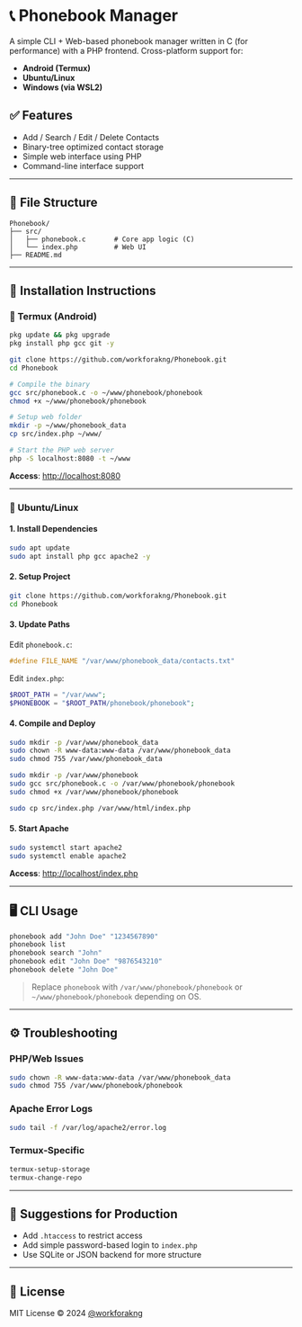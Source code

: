 # 📞 Phonebook Manager

A simple CLI + Web-based phonebook manager written in C (for performance) with a PHP frontend. Cross-platform support for:

- **Android (Termux)**
- **Ubuntu/Linux**
- **Windows (via WSL2)**

## ✅ Features

- Add / Search / Edit / Delete Contacts
- Binary-tree optimized contact storage
- Simple web interface using PHP
- Command-line interface support

---

## 📁 File Structure

```
Phonebook/
├── src/
│   ├── phonebook.c       # Core app logic (C)
│   └── index.php         # Web UI
├── README.md
```

---

## 🚀 Installation Instructions

### 📱 Termux (Android)

```bash
pkg update && pkg upgrade
pkg install php gcc git -y

git clone https://github.com/workforakng/Phonebook.git
cd Phonebook

# Compile the binary
gcc src/phonebook.c -o ~/www/phonebook/phonebook
chmod +x ~/www/phonebook/phonebook

# Setup web folder
mkdir -p ~/www/phonebook_data
cp src/index.php ~/www/

# Start the PHP web server
php -S localhost:8080 -t ~/www
```

**Access**: [http://localhost:8080](http://localhost:8080)

---

### 🐧 Ubuntu/Linux

#### 1. Install Dependencies

```bash
sudo apt update
sudo apt install php gcc apache2 -y
```

#### 2. Setup Project

```bash
git clone https://github.com/workforakng/Phonebook.git
cd Phonebook
```

#### 3. Update Paths

Edit `phonebook.c`:

```c
#define FILE_NAME "/var/www/phonebook_data/contacts.txt"
```

Edit `index.php`:

```php
$ROOT_PATH = "/var/www";
$PHONEBOOK = "$ROOT_PATH/phonebook/phonebook";
```

#### 4. Compile and Deploy

```bash
sudo mkdir -p /var/www/phonebook_data
sudo chown -R www-data:www-data /var/www/phonebook_data
sudo chmod 755 /var/www/phonebook_data

sudo mkdir -p /var/www/phonebook
sudo gcc src/phonebook.c -o /var/www/phonebook/phonebook
sudo chmod +x /var/www/phonebook/phonebook

sudo cp src/index.php /var/www/html/index.php
```

#### 5. Start Apache

```bash
sudo systemctl start apache2
sudo systemctl enable apache2
```

**Access**: [http://localhost/index.php](http://localhost/index.php)

---

## 🖥 CLI Usage

```bash
phonebook add "John Doe" "1234567890"
phonebook list
phonebook search "John"
phonebook edit "John Doe" "9876543210"
phonebook delete "John Doe"
```

> Replace `phonebook` with `/var/www/phonebook/phonebook` or `~/www/phonebook/phonebook` depending on OS.

---

## ⚙️ Troubleshooting

### PHP/Web Issues

```bash
sudo chown -R www-data:www-data /var/www/phonebook_data
sudo chmod 755 /var/www/phonebook/phonebook
```

### Apache Error Logs

```bash
sudo tail -f /var/log/apache2/error.log
```

### Termux-Specific

```bash
termux-setup-storage
termux-change-repo
```

---

## 🔐 Suggestions for Production

- Add `.htaccess` to restrict access
- Add simple password-based login to `index.php`
- Use SQLite or JSON backend for more structure

---

## 🧾 License

MIT License © 2024 [@workforakng](https://github.com/workforakng)
